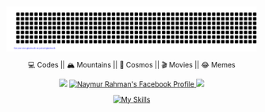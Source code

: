 <div align="center">
  
![naymur](gitartwork.svg)

<p>💻 Codes || 🏔️ Mountains || 🔭 Cosmos || 🎬 Movies || 😂 Memes</p>

<a target="_blank" href="https://www.linkedin.com/in/nymur-rahman-b76269178/"><img src="https://img.shields.io/badge/-LinkedIn-0077B5?style=for-the-badge&logo=Linkedin&logoColor=white"></img></a>
<a href="https://www.facebook.com/tusher2001" target="_blank">
  <img src="https://img.shields.io/badge/-Facebook-1877F2?style=for-the-badge&logo=Facebook&logoColor=white" alt="Naymur Rahman's Facebook Profile">
</a>
<a target="_blank" href="http://naymur.me/"><img src="https://img.shields.io/badge/-WEB-FF4088?style=for-the-badge&logo=Hugo&logoColor=white"></img></a>	

[![My Skills](https://skillicons.dev/icons?i=cpp,javascript,ts,react,tailwind,express,firebase,git,github,mongodb,nodejs,nextjs)](https://skillicons.dev)

</div>
